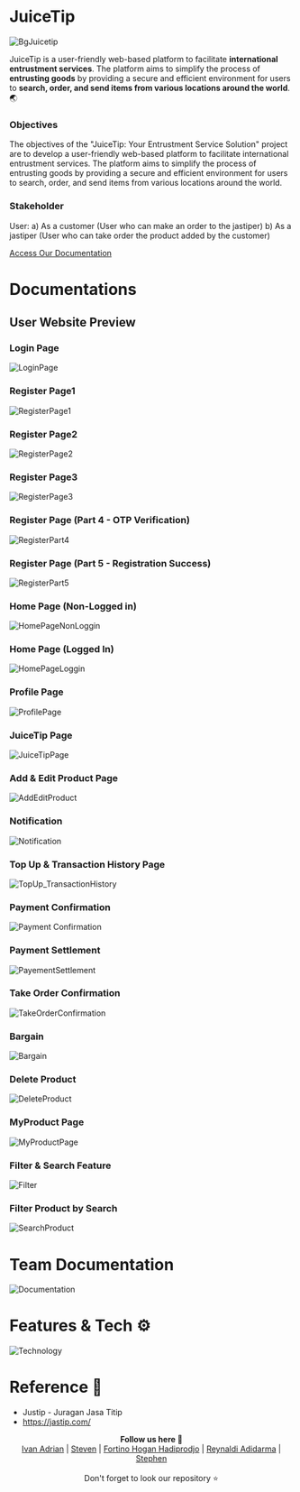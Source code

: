# JuiceTip

![BgJuicetip](https://github.com/stevenaruu/JuiceTip-FE/assets/102864512/f661134a-7ae1-4b63-9020-7bfe0fba06c3)

JuiceTip is a user-friendly web-based platform to facilitate **international entrustment services**. The platform aims to simplify the process of **entrusting goods** by providing a secure and efficient environment for users to **search, order, and send items from various locations around the world**. 🌏

### Objectives
The objectives of the "JuiceTip: Your Entrustment Service Solution" project are to develop a user-friendly web-based platform to facilitate international entrustment services. The platform aims to simplify the process of entrusting goods by providing a secure and efficient environment for users to search, order, and send items from various locations around the world. 

### Stakeholder
User:
a) As a customer (User who can make an order to the jastiper)
b) As a jastiper (User who can take order the product added by the customer)

<a href="https://steady-tire-616.notion.site/JuiceTip-b1f4cafbab674b6cad294d3e6702ea87?pvs=4">Access Our Documentation</a>

# Documentations
## User Website Preview
### Login Page
![LoginPage](https://github.com/stevenaruu/JuiceTip-API/assets/102864512/579d7acc-2ae6-4d0e-ad5e-cbc13fc209a0)
### Register Page1
![RegisterPage1](https://github.com/stevenaruu/JuiceTip-API/assets/102864512/be15ffe9-012f-4bf0-a0d5-dcd710c39478)
### Register Page2
![RegisterPage2](https://github.com/stevenaruu/JuiceTip-API/assets/102864512/310730ac-6a10-493d-afa7-83402c95a312)
### Register Page3
![RegisterPage3](https://github.com/stevenaruu/JuiceTip-API/assets/102864512/a0cf636c-2c43-4f07-b327-dc305c889222)
### Register Page (Part 4 - OTP Verification)
![RegisterPart4](https://github.com/stevenaruu/JuiceTip-API/assets/102864512/e37caa34-14c3-469f-897b-2ac8ed3984db)
### Register Page (Part 5 - Registration Success)
![RegisterPart5](https://github.com/stevenaruu/JuiceTip-API/assets/102864512/593c56f8-50f6-427f-8b4a-f0be4bacc491)
### Home Page (Non-Logged in)
![HomePageNonLoggin](https://github.com/stevenaruu/JuiceTip-API/assets/102864512/31288d6e-9242-4448-bed1-aadefcf40a9b)
### Home Page (Logged In)
![HomePageLoggin](https://github.com/stevenaruu/JuiceTip-API/assets/102864512/acc5ede3-7898-498d-b66e-9a6e3c2d4c89)
### Profile Page
![ProfilePage](https://github.com/stevenaruu/JuiceTip-API/assets/102864512/e8705d02-03f0-45c2-b336-2ccdab49ce76)
### JuiceTip Page
![JuiceTipPage](https://github.com/stevenaruu/JuiceTip-API/assets/102864512/9e364a05-9796-4da7-88c9-b566db789034)
### Add & Edit Product Page
![AddEditProduct](https://github.com/stevenaruu/JuiceTip-API/assets/102864512/05c147e5-6a97-45f0-b791-75f583bdae9b)
### Notification
![Notification](https://github.com/stevenaruu/JuiceTip-API/assets/102864512/66f24cb2-3a60-46a3-9d6c-cb615119fc01)
### Top Up & Transaction History Page
![TopUp_TransactionHistory](https://github.com/stevenaruu/JuiceTip-API/assets/102864512/ae925880-12bf-4f37-ac0d-9f5b7cc7876f)
### Payment Confirmation 
![Payment Confirmation](https://github.com/stevenaruu/JuiceTip-API/assets/102864512/631d5c79-726e-41f6-8eef-829efe3aef6b)
### Payment Settlement 
![PayementSettlement](https://github.com/stevenaruu/JuiceTip-API/assets/102864512/43cc51df-c3c6-47eb-984a-ae1de6f5f2ee)
### Take Order Confirmation 
![TakeOrderConfirmation](https://github.com/stevenaruu/JuiceTip-API/assets/102864512/3e8bbedd-f0b9-4b8c-b132-a74f6f73b368)
### Bargain 
![Bargain](https://github.com/stevenaruu/JuiceTip-API/assets/102864512/005a27d6-3252-40c5-9646-fb276f47e356)
### Delete Product 
![DeleteProduct](https://github.com/stevenaruu/JuiceTip-API/assets/102864512/53412941-c9cc-4409-9e28-2fd03445e903)
### MyProduct Page
![MyProductPage](https://github.com/stevenaruu/JuiceTip-API/assets/102864512/4522325d-45af-41b8-a16d-595f8db51eb0)
### Filter & Search Feature
![Filter](https://github.com/stevenaruu/JuiceTip-API/assets/102864512/b23c451f-e09e-4ec0-ace7-235390abc2c3)
### Filter Product by Search
![SearchProduct](https://github.com/stevenaruu/JuiceTip-API/assets/102864512/8b3f82db-ae53-4f76-9cfc-f1321e8a8869)

# Team Documentation
![Documentation](https://github.com/stevenaruu/JuiceTip-API/assets/102864512/3b0345d8-a937-4b01-9e80-d94462cd2e18)

# Features & Tech ⚙️
![Technology](https://github.com/stevenaruu/JuiceTip-API/assets/102864512/b90c25f6-ce25-4e81-8acb-c5d28190e3e2)

# Reference 🔗
- Justip - Juragan Jasa Titip
- https://jastip.com/
  
<p align='center'>
  <b>Follow us here 🌿</b><br>  
  <a href="https://github.com/ivanadriannn">Ivan Adrian</a> |
  <a href="https://github.com/stevenaruu/stevenaruu">Steven</a> |
  <a href="https://github.com/FortinoHogan/FortinoHogan">Fortino Hogan Hadiprodjo</a> |
  <a href="https://github.com/Ryldi">Reynaldi Adidarma</a> |
  <a href="https://github.com/StephenEpen">Stephen</a><br><br>
  Don't forget to look our repository ⭐
</p>
